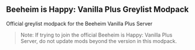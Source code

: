 ## Beeheim is Happy: Vanilla Plus Greylist Modpack

Official greylist modpack for the Beeheim Vanilla Plus Server

> Note:
> If trying to join the official Beeheim is Happy: Vanilla Plus Server, do not update mods beyond the version in this modpack.

